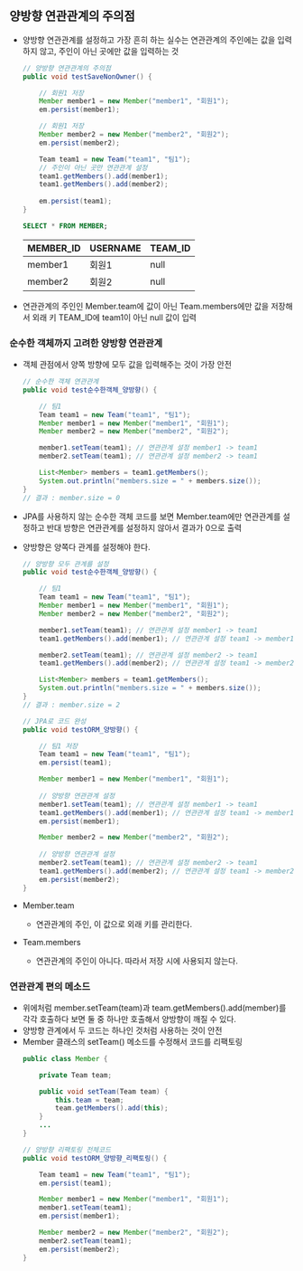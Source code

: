 ## 양방향 연관관계의 주의점
* 양방향 연관관계를 설정하고 가장 흔히 하는 실수는 연관관계의 주인에는 값을 입력하지 않고, 주인이 아닌 곳에만 값을 입력하는 것
    ```java
    // 양방향 연관관계의 주의점
    public void testSaveNonOwner() {

        // 회원1 저장
        Member member1 = new Member("member1", "회원1");
        em.persist(member1);

        // 회원1 저장
        Member member2 = new Member("member2", "회원2");
        em.persist(member2);

        Team team1 = new Team("team1", "팀1");
        // 주인이 아닌 곳만 연관관계 설정
        team1.getMembers().add(member1);
        team1.getMembers().add(member2);
        
        em.persist(team1);
    }
    ```
    ```sql
    SELECT * FROM MEMBER;
    ```
    |MEMBER_ID|USERNAME|TEAM_ID|
    |------|---|---|
    |member1|회원1|null|
    |member2|회원2|null|

* 연관관계의 주인인 Member.team에 값이 아닌 Team.members에만 값을 저장해서 외래 키 TEAM_ID에 team1이 아닌 null 값이 입력

### 순수한 객체까지 고려한 양방향 연관관계
* 객체 관점에서 양쪽 방향에 모두 값을 입력해주는 것이 가장 안전
    ```java
    // 순수한 객체 연관관계
    public void test순수한객체_양방향() {

        // 팀1
        Team team1 = new Team("team1", "팀1");
        Member member1 = new Member("member1", "회원1");
        Member member2 = new Member("member2", "회원2");

        member1.setTeam(team1); // 연관관계 설정 member1 -> team1
        member2.setTeam(team1); // 연관관계 설정 member2 -> team1

        List<Member> members = team1.getMembers();
        System.out.println("members.size = " + members.size());
    }
    // 결과 : member.size = 0
    ```
* JPA를 사용하지 않는 순수한 객체 코드를 보면 Member.team에만 연관관계를 설정하고 반대 방향은 연관관계를 설정하지 않아서 결과가 0으로 출력
* 양방향은 양쪽다 관계를 설정해야 한다.

    ```java
    // 양방향 모두 관계를 설정
    public void test순수한객체_양방향() {

        // 팀1
        Team team1 = new Team("team1", "팀1");
        Member member1 = new Member("member1", "회원1");
        Member member2 = new Member("member2", "회원2");

        member1.setTeam(team1); // 연관관계 설정 member1 -> team1
        team1.getMembers().add(member1); // 연관관계 설정 team1 -> member1

        member2.setTeam(team1); // 연관관계 설정 member2 -> team1
        team1.getMembers().add(member2); // 연관관계 설정 team1 -> member2

        List<Member> members = team1.getMembers();
        System.out.println("members.size = " + members.size());
    }
    // 결과 : member.size = 2
    ```

    ```java
    // JPA로 코드 완성
    public void testORM_양방향() {

        // 팀1 저장
        Team team1 = new Team("team1", "팀1");
        em.persist(team1);

        Member member1 = new Member("member1", "회원1");
        
        // 양방향 연관관계 설정
        member1.setTeam(team1); // 연관관계 설정 member1 -> team1
        team1.getMembers().add(member1); // 연관관계 설정 team1 -> member1
        em.persist(member1);

        Member member2 = new Member("member2", "회원2");
        
        // 양방향 연관관계 설정
        member2.setTeam(team1); // 연관관계 설정 member2 -> team1
        team1.getMembers().add(member2); // 연관관계 설정 team1 -> member2
        em.persist(member2);
    }
    ```
* Member.team
  + 연관관계의 주인, 이 값으로 외래 키를 관리한다.
* Team.members
  + 연관관계의 주인이 아니다. 따라서 저장 시에 사용되지 않는다.

### 연관관계 편의 메소드
* 위에처럼 member.setTeam(team)과 team.getMembers().add(member)를 각각 호출하다 보면 둘 중 하나만 호출해서 양방향이 깨질 수 있다.
* 양방향 관계에서 두 코드는 하나인 것처럼 사용하는 것이 안전
* Member 클래스의 setTeam() 메소드를 수정해서 코드를 리팩토링
    ```java
    public class Member {

        private Team team;

        public void setTeam(Team team) {
            this.team = team;
            team.getMembers().add(this);
        }
        ...
    }
    ```
    ```java
    // 양방향 리팩토링 전체코드
    public void testORM_양방향_리팩토링() {

        Team team1 = new Team("team1", "팀1");
        em.persist(team1);

        Member member1 = new Member("member1", "회원1");
        member1.setTeam(team1);
        em.persist(member1);

        Member member2 = new Member("member2", "회원2");
        member2.setTeam(team1);
        em.persist(member2);
    }
    ```